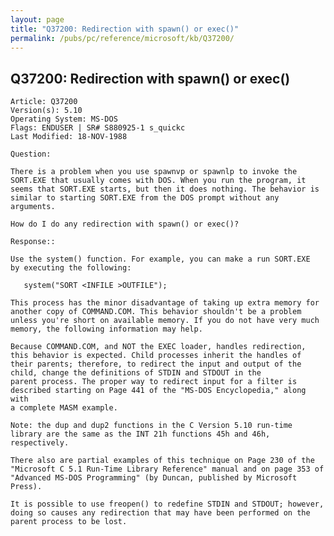 ```yaml
---
layout: page
title: "Q37200: Redirection with spawn() or exec()"
permalink: /pubs/pc/reference/microsoft/kb/Q37200/
---
```


## Q37200: Redirection with spawn() or exec()

	Article: Q37200
	Version(s): 5.10
	Operating System: MS-DOS
	Flags: ENDUSER | SR# S880925-1 s_quickc
	Last Modified: 18-NOV-1988
	
	Question:
	
	There is a problem when you use spawnvp or spawnlp to invoke the
	SORT.EXE that usually comes with DOS. When you run the program, it
	seems that SORT.EXE starts, but then it does nothing. The behavior is
	similar to starting SORT.EXE from the DOS prompt without any arguments.
	
	How do I do any redirection with spawn() or exec()?
	
	Response::
	
	Use the system() function. For example, you can make a run SORT.EXE
	by executing the following:
	
	   system("SORT <INFILE >OUTFILE");
	
	This process has the minor disadvantage of taking up extra memory for
	another copy of COMMAND.COM. This behavior shouldn't be a problem
	unless you're short on available memory. If you do not have very much
	memory, the following information may help.
	
	Because COMMAND.COM, and NOT the EXEC loader, handles redirection,
	this behavior is expected. Child processes inherit the handles of
	their parents; therefore, to redirect the input and output of the
	child, change the definitions of STDIN and STDOUT in the
	parent process. The proper way to redirect input for a filter is
	described starting on Page 441 of the "MS-DOS Encyclopedia," along with
	a complete MASM example.
	
	Note: the dup and dup2 functions in the C Version 5.10 run-time
	library are the same as the INT 21h functions 45h and 46h,
	respectively.
	
	There also are partial examples of this technique on Page 230 of the
	"Microsoft C 5.1 Run-Time Library Reference" manual and on page 353 of
	"Advanced MS-DOS Programming" (by Duncan, published by Microsoft
	Press).
	
	It is possible to use freopen() to redefine STDIN and STDOUT; however,
	doing so causes any redirection that may have been performed on the
	parent process to be lost.
